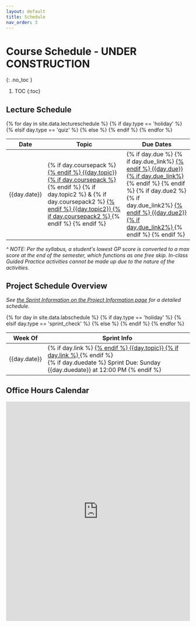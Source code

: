 ```yaml
---
layout: default
title: Schedule
nav_order: 3
---
```


# Course Schedule - UNDER CONSTRUCTION
{: .no_toc }

1. TOC
{:toc} 

## Lecture Schedule 

<table class="schedtab"><thead>
<tr>
    <th>Date</th>
    <th>Topic</th>
    <th>Due Dates</th>
    </tr>
    </thead>
    <tbody>
{% for day in site.data.lectureschedule %}
{% if day.type == 'holiday' %}
<tr class="holiday">
{% elsif day.type == 'quiz' %}
<tr class="quiz">
{% else %}
<tr>
{% endif %}
<td class="text-center sched">{{day.date}}</td>
<td class="sched">
{% if day.coursepack %}
<a href="{{day.coursepack}}">
{% endif %}
{{day.topic}}
{% if day.coursepack %}
    </a>
{% endif %}
{% if day.topic2 %}
&
{% if day.coursepack2 %}
<a href="{{day.coursepack2}}">
{% endif %}
{{day.topic2}}
{% if day.coursepack2 %}
    </a>
{% endif %}
{% endif %}
</td>
<td class="sched">
{% if day.due %}
{% if day.due_link%}
<a href="{{day.due_link}}">
{% endif %}
{{day.due}}
{% if day.due_link%}
</a>
{% endif %}
{% endif %}
{% if day.due2 %}
<br>
{% if day.due_link2%}
<a href="{{day.due_link2}}">
{% endif %}
{{day.due2}}
{% if day.due_link2%}
</a>
{% endif %}
{% endif %}
</td>
</tr>
{% endfor %}
</tbody></table>

_^ NOTE: Per the syllabus, a student's lowest GP score is converted to a max score at the end of the semester, which functions as one free skip.  In-class Guided Practice activities cannot be made up due to the nature of the activities._

## Project Schedule Overview

_See <a href="/project.html#sprint-information">the Sprint Information on the Project Information page</a> for a detailed schedule._

<table class="schedtab"><thead>
<tr>
    <th>Week Of</th>
    <th>Sprint Info</th>
    </tr>
    </thead>
    <tbody>
{% for day in site.data.labschedule %}
{% if day.type == 'holiday' %}
<tr class="holiday">
{% elsif day.type == 'sprint_check' %}
<tr class="quiz">
{% else %}
<tr>
{% endif %}
<td class="text-center sched">{{day.date}}</td>

<td class="sched">
{% if day.link %}
<a href="{{day.link}}">
{% endif %}
{{day.topic}}
{% if day.link %}
</a>
{% endif %}
<br>
{% if day.duedate %}
<span class="sched-sub">
Sprint Due: Sunday {{day.duedate}} at 12:00 PM
</span>
{% endif %}
</td>

</tr>
{% endfor %}
</tbody></table>


## Office Hours Calendar

<iframe src="https://calendar.google.com/calendar/embed?src=n0peik670v06jh9bfb0js1k1k8%40group.calendar.google.com&ctz=America%2FNew_York&mode=WEEK" style="border: 0" width="100%" height="600" frameborder="0" scrolling="no"></iframe>